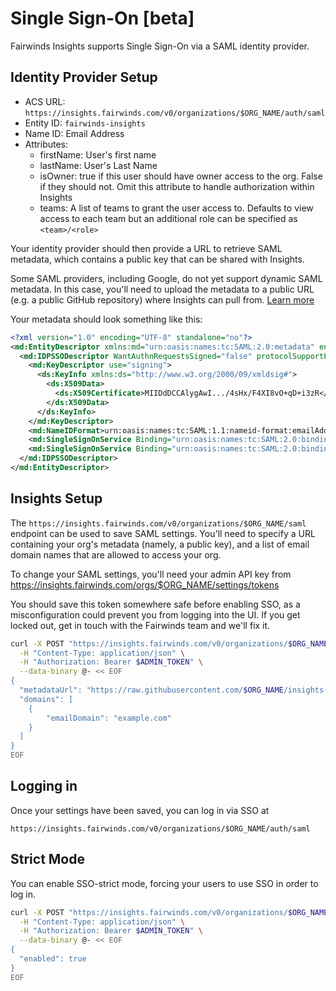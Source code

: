 # Single Sign-On [beta]

Fairwinds Insights supports Single Sign-On via a SAML identity provider.

## Identity Provider Setup

* ACS URL: `https://insights.fairwinds.com/v0/organizations/$ORG_NAME/auth/saml`
* Entity ID: `fairwinds-insights`
* Name ID: Email Address
* Attributes:
  * firstName: User's first name
  * lastName: User's Last Name
  * isOwner: true if this user should have owner access to the org. False if they should not. Omit this attribute to handle authorization within Insights
  * teams: A list of teams to grant the user access to. Defaults to view access to each team but an additional role can be specified as `<team>/<role>`

Your identity provider should then provide a URL to retrieve SAML metadata,
which contains a public key that can be shared with Insights.

Some SAML providers, including Google, do not yet support dynamic SAML metadata.
In this case, you'll need to upload the metadata to a public
URL (e.g. a public GitHub repository) where Insights can pull from.
[Learn more](https://en.wikipedia.org/wiki/SAML_metadata#Metadata-driven_interoperability)

Your metadata should look something like this:
```xml
<?xml version="1.0" encoding="UTF-8" standalone="no"?>
<md:EntityDescriptor xmlns:md="urn:oasis:names:tc:SAML:2.0:metadata" entityID="https://accounts.google.com/o/saml2?idpid=C0420sfkv" validUntil="2024-03-10T21:16:30.000Z">
  <md:IDPSSODescriptor WantAuthnRequestsSigned="false" protocolSupportEnumeration="urn:oasis:names:tc:SAML:2.0:protocol">
    <md:KeyDescriptor use="signing">
      <ds:KeyInfo xmlns:ds="http://www.w3.org/2000/09/xmldsig#">
        <ds:X509Data>
          <ds:X509Certificate>MIIDdDCCAlygAwI.../4sHx/F4XI8vO+qD+i3zR</ds:X509Certificate>
        </ds:X509Data>
      </ds:KeyInfo>
    </md:KeyDescriptor>
    <md:NameIDFormat>urn:oasis:names:tc:SAML:1.1:nameid-format:emailAddress</md:NameIDFormat>
    <md:SingleSignOnService Binding="urn:oasis:names:tc:SAML:2.0:bindings:HTTP-Redirect" Location="https://accounts.google.com/o/saml2/idp?idpid=C0420sfkv"/>
    <md:SingleSignOnService Binding="urn:oasis:names:tc:SAML:2.0:bindings:HTTP-POST" Location="https://accounts.google.com/o/saml2/idp?idpid=C0420sfkv"/>
  </md:IDPSSODescriptor>
</md:EntityDescriptor>
```

## Insights Setup

The `https://insights.fairwinds.com/v0/organizations/$ORG_NAME/saml` endpoint can be used to save SAML settings.
You'll need to specify a URL containing your org's metadata (namely, a public key),
and a list of email domain names that are allowed to access your org.

To change your SAML settings, you'll need your admin API key from
https://insights.fairwinds.com/orgs/$ORG_NAME/settings/tokens

You should save this token somewhere safe before enabling SSO, as a misconfiguration could prevent you
from logging into the UI. If you get locked out, get in touch with the Fairwinds team and we'll fix it.

```bash
curl -X POST "https://insights.fairwinds.com/v0/organizations/$ORG_NAME/saml" \
  -H "Content-Type: application/json" \
  -H "Authorization: Bearer $ADMIN_TOKEN" \
  --data-binary @- << EOF
{
  "metadataUrl": "https://raw.githubusercontent.com/$ORG_NAME/insights-configuration/main/metadata.xml",
  "domains": [
    {
        "emailDomain": "example.com"
    }
  ]
}
EOF
```

## Logging in
Once your settings have been saved, you can log in via SSO at

`https://insights.fairwinds.com/v0/organizations/$ORG_NAME/auth/saml`

## Strict Mode
You can enable SSO-strict mode, forcing your users to use SSO in order to log in.

```bash
curl -X POST "https://insights.fairwinds.com/v0/organizations/$ORG_NAME/sso-strict" \
  -H "Content-Type: application/json" \
  -H "Authorization: Bearer $ADMIN_TOKEN" \
  --data-binary @- << EOF
{
  "enabled": true
}
EOF
```
